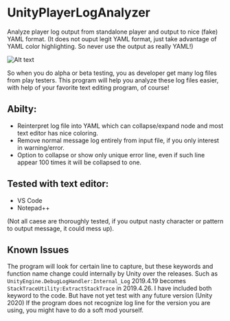 # UnityPlayerLogAnalyzer
Analyze player log output from standalone player and output to nice (fake) YAML format.
(It does not ouput legit YAML format, just take advantage of YAML color highlighting. So never use the output as really YAML!)

![Alt text](./DemoImage.png)

So when you do alpha or beta testing, you as developer get many log files from play testers.
This program will help you analyze these log files easier, with help of your favorite text editing program, of course!

## Abilty:
- Reinterpret log file into YAML which can collapse/expand node and most text editor has nice coloring.
- Remove normal message log entirely from input file, if you only interest in warning/error.
- Option to collapse or show only unique error line, even if such line appear 100 times it will be collapsed to one.

## Tested with text editor:
- VS Code
- Notepad++

(Not all caese are thoroughly tested, if you output nasty character or pattern to output message, it could mess up).

## Known Issues
The program will look for certain line to capture, but these keywords and function name change could internally by Unity over the releases. 
Such as `UnityEngine.DebugLogHandler:Internal_Log` 2019.4.19 becomes `StackTraceUtility:ExtractStackTrace` in 2019.4.26. 
I have included both keyword to the code. But have not yet test with any future version (Unity 2020)
If the program does not recognize log line for the version you are using, you might have to do a soft mod yourself.
